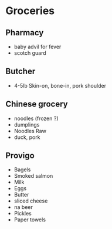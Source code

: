 # Groceries

## Pharmacy

- baby advil for fever
- scotch guard

## Butcher

- 4-5lb Skin-on, bone-in, pork shoulder

## Chinese grocery

- noodles (frozen ?)
- dumplings
- Noodles Raw
- duck, pork

## Provigo

- Bagels
- Smoked salmon
- Milk
- Eggs
- Butter
- sliced cheese
- na beer
- Pickles
- Paper towels
